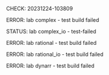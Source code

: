 CHECK: 20231224-103809
ERROR: lab complex - test build failed
STATUS: lab complex_io - test-failed
ERROR: lab rational - test build failed
ERROR: lab rational_io - test build failed
ERROR: lab dynarr - test build failed
